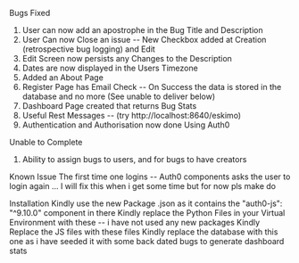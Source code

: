 Bugs Fixed
1) User can now add an apostrophe in the Bug Title and Description
2) User Can now Close an issue -- New Checkbox added at Creation (retrospective bug logging) and Edit
3) Edit Screen now persists any Changes to the Description
4) Dates are now displayed in the Users Timezone
5) Added an About Page
6) Register Page has Email Check -- On Success the data is stored in the database and no more (See unable to deliver below)
7) Dashboard Page created that returns Bug Stats
8) Useful Rest Messages -- (try http://localhost:8640/eskimo)
9) Authentication and Authorisation now done Using Auth0

Unable to Complete
1) Ability to assign bugs to users, and for bugs to have creators

Known Issue
The first time one logins -- Auth0 components asks the user to login again ... I will fix this when i get some time but for now pls make do


Installation
Kindly use the new Package .json as it contains the "auth0-js": "^9.10.0" component in there
Kindly replace the Python Files in your Virtual Environment with these -- i have not used any new packages 
Kindly Replace the JS files with these files
Kindly replace the database with this one as i have seeded it with some back dated bugs to generate dashboard stats
